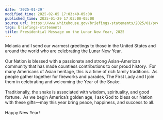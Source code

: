 ```yaml
---
date: '2025-01-29'
modified_time: 2025-02-05 17:03:49-05:00
published_time: 2025-01-29 17:02:00-05:00
source_url: https://www.whitehouse.gov/briefings-statements/2025/01/presidential-message-on-the-lunar-new-year-2025/
tags: briefings-statements
title: Presidential Message on the Lunar New Year, 2025
---
```

 
Melania and I send our warmest greetings to those in the United States
and around the world who are celebrating the Lunar New Year.  
   
Our Nation is blessed with a passionate and strong Asian-American
community that has made countless contributions to our proud history.
 For many Americans of Asian heritage, this is a time of rich family
traditions.  As people gather together for fireworks and parades, The
First Lady and I join them in celebrating and welcoming the Year of the
Snake.  
   
Traditionally, the snake is associated with wisdom, spirituality, and
good fortune.  As we begin America’s golden age, I ask God to bless our
Nation with these gifts—may this year bring peace, happiness, and
success to all.  
   
Happy New Year!
